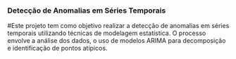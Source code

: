 ### Detecção de Anomalias em Séries Temporais
#Este projeto tem como objetivo realizar a detecção de anomalias em séries temporais utilizando técnicas de modelagem estatística. O processo envolve a análise dos dados, o uso de modelos ARIMA para decomposição e identificação de pontos atípicos.